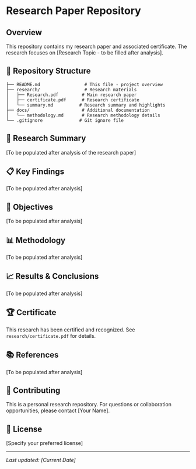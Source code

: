 # Research Paper Repository

## Overview
This repository contains my research paper and associated certificate. The research focuses on [Research Topic - to be filled after analysis].

## 📁 Repository Structure
```
├── README.md                 # This file - project overview
├── research/                 # Research materials
│   ├── Research.pdf         # Main research paper
│   ├── certificate.pdf      # Research certificate
│   └── summary.md          # Research summary and highlights
├── docs/                    # Additional documentation
│   └── methodology.md       # Research methodology details
└── .gitignore              # Git ignore file
```

## 🔬 Research Summary
[To be populated after analysis of the research paper]

## 📋 Key Findings
[To be populated after analysis]

## 🎯 Objectives
[To be populated after analysis]

## 📊 Methodology
[To be populated after analysis]

## 📈 Results & Conclusions
[To be populated after analysis]

## 🏆 Certificate
This research has been certified and recognized. See `research/certificate.pdf` for details.

## 📚 References
[To be populated after analysis]

## 🤝 Contributing
This is a personal research repository. For questions or collaboration opportunities, please contact [Your Name].

## 📄 License
[Specify your preferred license]

---
*Last updated: [Current Date]*
